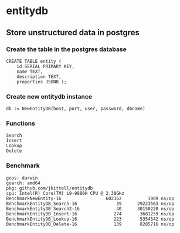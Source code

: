 # entitydb

## Store unstructured data in postgres

### Create the table in the postgres database

```
CREATE TABLE entity ( 
    id SERIAL PRIMARY KEY, 
    name TEXT,
    description TEXT,
    properties JSONB );
```

### Create new entitydb instance

```
db := NewEntityDB(host, port, user, password, dbname)
```

### Functions

```
Search
Insert
Lookup
Delete

```

### Benchmark

```
goos: darwin
goarch: amd64
pkg: github.com/jkittell/entitydb
cpu: Intel(R) Core(TM) i9-9880H CPU @ 2.30GHz
BenchmarkNewEntity-16           	  602362	      1909 ns/op
BenchmarkEntityDB_Search-16     	      39	  29223563 ns/op
BenchmarkEntityDB_Search2-16    	      40	  30150220 ns/op
BenchmarkEntityDB_Insert-16     	     274	   3681259 ns/op
BenchmarkEntityDB_Lookup-16     	     223	   5354542 ns/op
BenchmarkEntityDB_Delete-16     	     139	   8285716 ns/op
```




